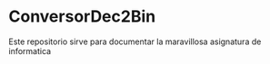 # ConversorDec2Bin
 
Este repositorio sirve para documentar la maravillosa asignatura de informatica
